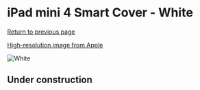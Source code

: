 # iPad mini 4 Smart Cover - White

[Return to previous page](/ipad_mini4)

[High-resolution image from Apple](https://store.storeimages.cdn-apple.com/8756/as-images.apple.com/is/MKLW2?wid=4500&hei=4500&fmt=png)

<div style="width: 512px"><img src="/almost_uncompressed/MKLW2.webp" alt="White"></div>

## Under construction

